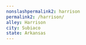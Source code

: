 ```yaml
---
﻿nonslashpermalink2: harrison
permalink2: /harrison/
alley: Harrison
city: Subiaco
state: Arkansas
---
```

